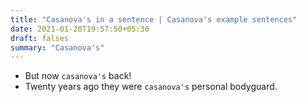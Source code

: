 ```yaml
---
title: "Casanova's in a sentence | Casanova's example sentences"
date: 2021-01-20T19:57:50+05:30
draft: falses
summary: "Casanova's"
---
```

- But now `casanova's` back!
- Twenty years ago they were `casanova's` personal bodyguard.
                 
